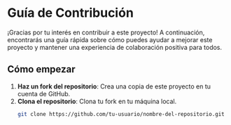# Guía de Contribución

¡Gracias por tu interés en contribuir a este proyecto! A continuación, encontrarás una guía rápida sobre cómo puedes ayudar a mejorar este proyecto y mantener una experiencia de colaboración positiva para todos.

## Cómo empezar

1. **Haz un fork del repositorio**: Crea una copia de este proyecto en tu cuenta de GitHub.
2. **Clona el repositorio**: Clona tu fork en tu máquina local.
   ```bash
   git clone https://github.com/tu-usuario/nombre-del-repositorio.git
